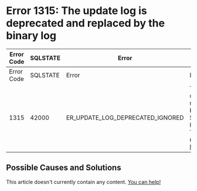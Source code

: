 
# Error 1315: The update log is deprecated and replaced by the binary log


| Error Code | SQLSTATE | Error | Description |
| --- | --- | --- | --- |
| Error Code | SQLSTATE | Error | Description |
| 1315 | 42000 | ER_UPDATE_LOG_DEPRECATED_IGNORED | The update log is deprecated and replaced by the binary log; SET SQL_LOG_UPDATE has been ignored. This option will be removed in [MariaDB 5.6](/kb/en/what-is-mariadb-56/). |




## Possible Causes and Solutions


This article doesn't currently contain any content. [You can help!](/kb/en/writing-and-editing-knowledge-base-articles/)

